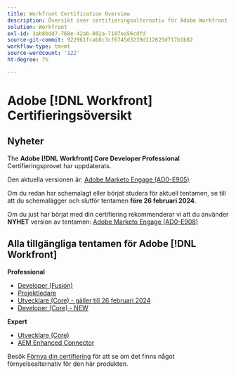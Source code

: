 ```yaml
---
title: Workfront Certification Overview
description: Översikt över certifieringsalternativ för Adobe Workfront
solution: Workfront
exl-id: 3ab8bdd7-768e-42ab-802a-7107ea56cdfd
source-git-commit: 922961fcab8c3cf6745d3239d112625d717b1b82
workflow-type: tm+mt
source-wordcount: '122'
ht-degree: 7%

---
```


# Adobe [!DNL Workfront] Certifieringsöversikt

## Nyheter

The **Adobe [!DNL Workfront] Core Developer Professional** Certifieringsprovet har uppdaterats.

Den aktuella versionen är: [Adobe Marketo Engage (AD0-E905)](/help/certifications/aw/aw-core-p-developer.md)

Om du redan har schemalagt eller börjat studera för aktuell tentamen, se till att du schemalägger och slutför tentamen **före 26 februari 2024**.

Om du just har börjat med din certifiering rekommenderar vi att du använder **NYHET** version av tentamen: [Adobe Marketo Engage (AD0-E908)](/help/certifications/aw/aw-core-p-developer-23-12.md)

## Alla tillgängliga tentamen för Adobe [!DNL Workfront]

**Professional**

* [Developer (Fusion)](/help/certifications/aw/aw-fusion-p-developer.md) <!--AD0-E902-->
* [Projektledare](/help/certifications/aw/aw-p-project-manager.md) <!--AD0-E903-->
* [Utvecklare (Core) - gäller till 26 februari 2024](/help/certifications/aw/aw-core-p-developer.md) <!--AD0-E905-->
* [Developer (Core) - NEW](/help/certifications/aw/aw-core-p-developer-23-12.md) <!--AD0-E908-->

**Expert**

* [Utvecklare (Core)](/help/certifications/aw/aw-core-e-developer-23-08.md) <!--AD0-E907-->
* [AEM Enhanced Connector](/help/certifications/aw/aw-aem-e-connector.md) <!--AD0-E906-->

Besök [Förnya din certifiering](/help/certifications/renew.md) för att se om det finns något förnyelsealternativ för den här produkten.
